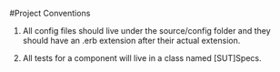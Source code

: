 ﻿#Project Conventions

1. All config files should live under the source/config folder and they should have an .erb extension after their actual extension.

2. All tests for a component will live in a class named [SUT]Specs.
